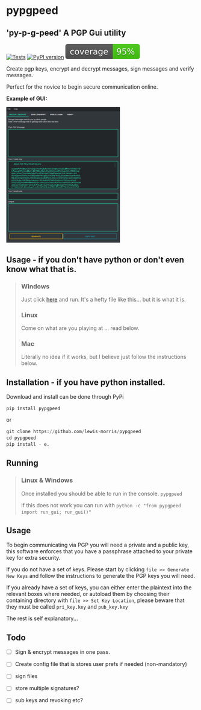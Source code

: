 # pypgpeed

## 'py-p-g-peed' A PGP Gui utility

[![Tests](https://github.com/lewis-morris/pypgpeed/actions/workflows/python-app.yml/badge.svg)](https://github.com/lewis-morris/pypgpeed/actions/workflows/python-app.yml)
[![PyPI version](https://badge.fury.io/py/pypgpeed.svg)](https://badge.fury.io/py/pypgpeed)
[![Coverage Badge](assets/coverage.svg)]()

Create pgp keys, encrypt and decrypt messages, sign messages and verify messages.

Perfect for the novice to begin secure communication online.


**Example of GUI:**

<img src="assets/example.png" width=60% height=50%>


## Usage - if you don't have python or don't even know what that is.

> ### Windows
> Just click [here](https://drive.google.com/u/0/uc?id=1s_dl9kKAeAH3qqE243vIbR3dvXY8ORYw&export=download) and run. It's a hefty file like this... but it is what it is.
> 
> ### Linux
> Come on what are you playing at ... read below.
> 
> ### Mac
> Literally no idea if it works, but I believe just follow the instructions below. 

## Installation - if you have python installed.

Download and install can be done through PyPi

```
pip install pypgpeed
```

or

```python
git clone https://github.com/lewis-morris/pypgpeed
cd pypgpeed
pip install - e.
```

## Running

> ### Linux & Windows
> 
> Once installed you should be able to run in the console. `pypgpeed`
>
> If this does not work you can run with `python -c "from pypgpeed import run_gui; run_gui()"`

## Usage

To begin communicating via PGP you will need a private and a public key, this software enforces that you have a
passphrase attached to your private key for extra security.

If you do not have a set of keys. Please start by clicking  `file >> Generate New Keys` and follow the instructions to
generate the PGP keys you will need.

If you already have a set of keys, you can either enter the plaintext into the relevant boxes where needed, or autoload
them by choosing their containing directory with `file >> Set Key Location`, please beware that they must be
called `pri_key.key` and `pub_key.key`  

The rest is self explanatory...


## Todo

- [ ] Sign & encrypt messages in one pass.
- [ ] Create config file that is stores user prefs if needed (non-mandatory)
- [ ] sign files
- [ ] store multiple signatures?
- [ ] sub keys and revoking etc?

